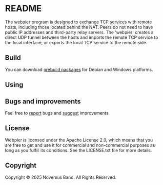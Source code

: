 # README

The [webpier](https://github.com/novemus/webpier) program is designed to exchange TCP services with remote hosts, including those located behind the NAT. Peers do not need to have public IP addresses and third-party relay servers. The 'webpier' creates a direct UDP tunnel between the hosts and imports the remote TCP service to the local interface, or exports the local TCP service to the remote side.

## Build

You can download [prebuild packages](https://github.com/novemus/webpier/releases) for Debian and Windows platforms.

## Using

## Bugs and improvements

Feel free to [report](https://github.com/novemus/webpier/issues) bugs and [suggest](https://github.com/webpier/plexus/issues) improvements. 

## License

Webpier is licensed under the Apache License 2.0, which means that you are free to get and use it for commercial and non-commercial purposes as long as you fulfill its conditions. See the LICENSE.txt file for more details.

## Copyright

Copyright © 2025 Novemus Band. All Rights Reserved.
